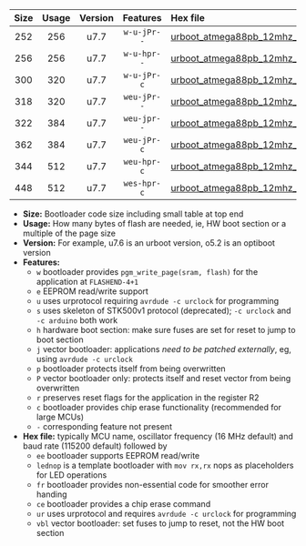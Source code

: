 |Size|Usage|Version|Features|Hex file|
|:-:|:-:|:-:|:-:|:--|
|252|256|u7.7|`w-u-jPr--`|[urboot_atmega88pb_12mhz_19200bps_lednop_ur_vbl.hex](https://raw.githubusercontent.com/stefanrueger/urboot.hex/main/mcus/atmega88pb/fcpu_12mhz/19200_bps/urboot_atmega88pb_12mhz_19200bps_lednop_ur_vbl.hex)|
|256|256|u7.7|`w-u-hpr--`|[urboot_atmega88pb_12mhz_19200bps_lednop_fr_ur.hex](https://raw.githubusercontent.com/stefanrueger/urboot.hex/main/mcus/atmega88pb/fcpu_12mhz/19200_bps/urboot_atmega88pb_12mhz_19200bps_lednop_fr_ur.hex)|
|300|320|u7.7|`w-u-jPr-c`|[urboot_atmega88pb_12mhz_19200bps_lednop_fr_ce_ur_vbl.hex](https://raw.githubusercontent.com/stefanrueger/urboot.hex/main/mcus/atmega88pb/fcpu_12mhz/19200_bps/urboot_atmega88pb_12mhz_19200bps_lednop_fr_ce_ur_vbl.hex)|
|318|320|u7.7|`weu-jPr--`|[urboot_atmega88pb_12mhz_19200bps_ee_lednop_ur_vbl.hex](https://raw.githubusercontent.com/stefanrueger/urboot.hex/main/mcus/atmega88pb/fcpu_12mhz/19200_bps/urboot_atmega88pb_12mhz_19200bps_ee_lednop_ur_vbl.hex)|
|322|384|u7.7|`weu-jpr--`|[urboot_atmega88pb_12mhz_19200bps_ee_lednop_fr_ur_vbl.hex](https://raw.githubusercontent.com/stefanrueger/urboot.hex/main/mcus/atmega88pb/fcpu_12mhz/19200_bps/urboot_atmega88pb_12mhz_19200bps_ee_lednop_fr_ur_vbl.hex)|
|362|384|u7.7|`weu-jPr-c`|[urboot_atmega88pb_12mhz_19200bps_ee_lednop_fr_ce_ur_vbl.hex](https://raw.githubusercontent.com/stefanrueger/urboot.hex/main/mcus/atmega88pb/fcpu_12mhz/19200_bps/urboot_atmega88pb_12mhz_19200bps_ee_lednop_fr_ce_ur_vbl.hex)|
|344|512|u7.7|`weu-hpr-c`|[urboot_atmega88pb_12mhz_19200bps_ee_lednop_fr_ce_ur.hex](https://raw.githubusercontent.com/stefanrueger/urboot.hex/main/mcus/atmega88pb/fcpu_12mhz/19200_bps/urboot_atmega88pb_12mhz_19200bps_ee_lednop_fr_ce_ur.hex)|
|448|512|u7.7|`wes-hpr-c`|[urboot_atmega88pb_12mhz_19200bps_ee_lednop_fr_ce.hex](https://raw.githubusercontent.com/stefanrueger/urboot.hex/main/mcus/atmega88pb/fcpu_12mhz/19200_bps/urboot_atmega88pb_12mhz_19200bps_ee_lednop_fr_ce.hex)|

- **Size:** Bootloader code size including small table at top end
- **Usage:** How many bytes of flash are needed, ie, HW boot section or a multiple of the page size
- **Version:** For example, u7.6 is an urboot version, o5.2 is an optiboot version
- **Features:**
  + `w` bootloader provides `pgm_write_page(sram, flash)` for the application at `FLASHEND-4+1`
  + `e` EEPROM read/write support
  + `u` uses urprotocol requiring `avrdude -c urclock` for programming
  + `s` uses skeleton of STK500v1 protocol (deprecated); `-c urclock` and `-c arduino` both work
  + `h` hardware boot section: make sure fuses are set for reset to jump to boot section
  + `j` vector bootloader: applications *need to be patched externally*, eg, using `avrdude -c urclock`
  + `p` bootloader protects itself from being overwritten
  + `P` vector bootloader only: protects itself and reset vector from being overwritten
  + `r` preserves reset flags for the application in the register R2
  + `c` bootloader provides chip erase functionality (recommended for large MCUs)
  + `-` corresponding feature not present
- **Hex file:** typically MCU name, oscillator frequency (16 MHz default) and baud rate (115200 default) followed by
  + `ee` bootloader supports EEPROM read/write
  + `lednop` is a template bootloader with `mov rx,rx` nops as placeholders for LED operations
  + `fr` bootloader provides non-essential code for smoother error handing
  + `ce` bootloader provides a chip erase command
  + `ur` uses urprotocol and requires `avrdude -c urclock` for programming
  + `vbl` vector bootloader: set fuses to jump to reset, not the HW boot section
